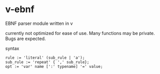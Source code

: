 # v-ebnf
EBNF parser module written in v

currently not optimized for ease of use.
Many functions may be private.
Bugs are expected.

syntax
```ebnf
rule := 'literal' (sub_rule | 'a');
sub_rule := 'repeat' { ',' sub_rule};
opt := 'var' name [':' typename] '=' value;
```
